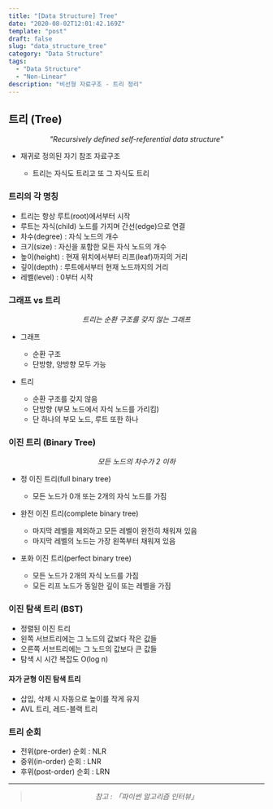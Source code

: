 ```yaml
---
title: "[Data Structure] Tree"
date: "2020-08-02T12:01:42.169Z"
template: "post"
draft: false
slug: "data_structure_tree"
category: "Data Structure"
tags:
  - "Data Structure"
  - "Non-Linear"
description: "비선형 자료구조 - 트리 정리"
---
```


## 트리 (Tree)

<center><i>"Recursively defined self-referential data structure"</i></center>

- 재귀로 정의된 자기 참조 자료구조

  - 트리는 자식도 트리고 또 그 자식도 트리

### 트리의 각 명칭

- 트리는 항상 루트(root)에서부터 시작
- 루트는 자식(child) 노드를 가지며 간선(edge)으로 연결
- 차수(degree) : 자식 노드의 개수
- 크기(size) : 자신을 포함한 모든 자식 노드의 개수
- 높이(height) : 현재 위치에서부터 리프(leaf)까지의 거리
- 깊이(depth) : 루트에서부터 현재 노드까지의 거리
- 레벨(level) : 0부터 시작

### 그래프 vs 트리

<center><i>트리는 순환 구조를 갖지 않는 그래프</i></center>

- 그래프

  - 순환 구조
  - 단방향, 양방향 모두 가능

- 트리
  - 순환 구조를 갖지 않음
  - 단방향 (부모 노드에서 자식 노드를 가리킴)
  - 단 하나의 부모 노드, 루트 또한 하나

### 이진 트리 (Binary Tree)

<center><i>모든 노드의 차수가 2 이하</i></center>

- 정 이진 트리(full binary tree)
  - 모든 노드가 0개 또는 2개의 자식 노드를 가짐
- 완전 이진 트리(complete binary tree)
  - 마지막 레벨을 제외하고 모든 레벨이 완전히 채워져 있음
  - 마지막 레벨의 노드는 가장 왼쪽부터 채워져 있음
- 포화 이진 트리(perfect binary tree)

  - 모든 노드가 2개의 자식 노드를 가짐
  - 모든 리프 노드가 동일한 깊이 또는 레벨을 가짐

### 이진 탐색 트리 (BST)

- 정렬된 이진 트리
- 왼쪽 서브트리에는 그 노드의 값보다 작은 값들
- 오른쪽 서브트리에는 그 노드의 값보다 큰 값들
- 탐색 시 시간 복잡도 O(log n)

#### 자가 균형 이진 탐색 트리

- 삽입, 삭제 시 자동으로 높이를 작게 유지
- AVL 트리, 레드-블랙 트리

### 트리 순회

- 전위(pre-order) 순회 : NLR
- 중위(in-order) 순회 : LNR
- 후위(post-order) 순회 : LRN

<hr>

> <center><i>참고 : 「파이썬 알고리즘 인터뷰」</i></center>
